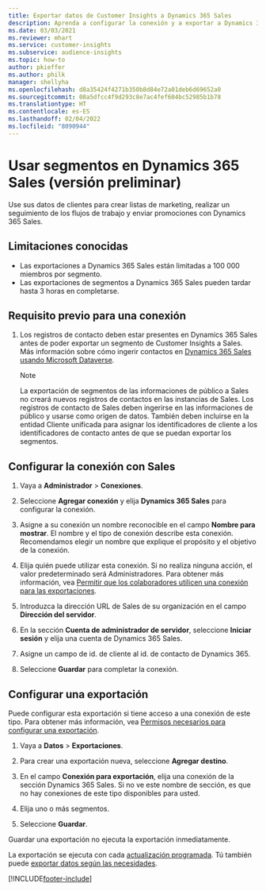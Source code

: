 ```yaml
---
title: Exportar datos de Customer Insights a Dynamics 365 Sales
description: Aprenda a configurar la conexión y a exportar a Dynamics 365 Sales.
ms.date: 03/03/2021
ms.reviewer: mhart
ms.service: customer-insights
ms.subservice: audience-insights
ms.topic: how-to
author: pkieffer
ms.author: philk
manager: shellyha
ms.openlocfilehash: d8a35424f4271b350b8d84e72a01deb6d69652a0
ms.sourcegitcommit: 08a5dfcc4f9d293c8e7ac4fef604bc52985b1b78
ms.translationtype: HT
ms.contentlocale: es-ES
ms.lasthandoff: 02/04/2022
ms.locfileid: "8090944"
---
```

# <a name="use-segments-in-dynamics-365-sales-preview"></a>Usar segmentos en Dynamics 365 Sales (versión preliminar)



Use sus datos de clientes para crear listas de marketing, realizar un seguimiento de los flujos de trabajo y enviar promociones con Dynamics 365 Sales.

## <a name="known-limitations"></a>Limitaciones conocidas

- Las exportaciones a Dynamics 365 Sales están limitadas a 100 000 miembros por segmento.
- Las exportaciones de segmentos a Dynamics 365 Sales pueden tardar hasta 3 horas en completarse. 

## <a name="prerequisite-for-connection"></a>Requisito previo para una conexión

1. Los registros de contacto deben estar presentes en Dynamics 365 Sales antes de poder exportar un segmento de Customer Insights a Sales. Más información sobre cómo ingerir contactos en [Dynamics 365 Sales usando Microsoft Dataverse](connect-power-query.md).

   > [!NOTE]
   > La exportación de segmentos de las informaciones de público a Sales no creará nuevos registros de contactos en las instancias de Sales. Los registros de contacto de Sales deben ingerirse en las informaciones de público y usarse como origen de datos. También deben incluirse en la entidad Cliente unificada para asignar los identificadores de cliente a los identificadores de contacto antes de que se puedan exportar los segmentos.

## <a name="set-up-the-connection-to-sales"></a>Configurar la conexión con Sales

1. Vaya a **Administrador** > **Conexiones**.

1. Seleccione **Agregar conexión** y elija **Dynamics 365 Sales** para configurar la conexión.

1. Asigne a su conexión un nombre reconocible en el campo **Nombre para mostrar**. El nombre y el tipo de conexión describe esta conexión. Recomendamos elegir un nombre que explique el propósito y el objetivo de la conexión.

1. Elija quién puede utilizar esta conexión. Si no realiza ninguna acción, el valor predeterminado será Administradores. Para obtener más información, vea [Permitir que los colaboradores utilicen una conexión para las exportaciones](connections.md#allow-contributors-to-use-a-connection-for-exports).

1. Introduzca la dirección URL de Sales de su organización en el campo **Dirección del servidor**.

1. En la sección **Cuenta de administrador de servidor**, seleccione **Iniciar sesión** y elija una cuenta de Dynamics 365 Sales.

1. Asigne un campo de id. de cliente al id. de contacto de Dynamics 365.

1. Seleccione **Guardar** para completar la conexión. 

## <a name="configure-an-export"></a>Configurar una exportación

Puede configurar esta exportación si tiene acceso a una conexión de este tipo. Para obtener más información, vea [Permisos necesarios para configurar una exportación](export-destinations.md#set-up-a-new-export).

1. Vaya a **Datos** > **Exportaciones**.

1. Para crear una exportación nueva, seleccione **Agregar destino**.

1. En el campo **Conexión para exportación**, elija una conexión de la sección Dynamics 365 Sales. Si no ve este nombre de sección, es que no hay conexiones de este tipo disponibles para usted.

1. Elija uno o más segmentos.

1. Seleccione **Guardar**.

Guardar una exportación no ejecuta la exportación inmediatamente.

La exportación se ejecuta con cada [actualización programada](system.md#schedule-tab). Tú también puede [exportar datos según las necesidades](export-destinations.md#run-exports-on-demand). 

[!INCLUDE[footer-include](../includes/footer-banner.md)]
